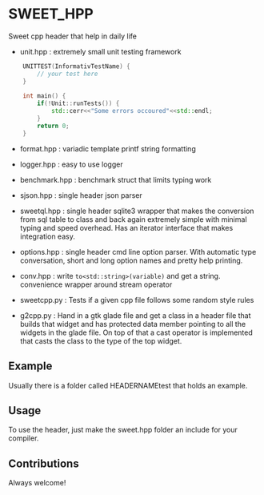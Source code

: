 SWEET_HPP
=========

Sweet cpp header that help in daily life

* unit.hpp : extremely small unit testing framework 

```C++
    UNITTEST(InformativTestName) {
    	// your test here
    }
    
    int main() {
    	if(!Unit::runTests()) {
    		std::cerr<<"Some errors occoured"<<std::endl;
    	}
    	return 0;
    }
```

* format.hpp : variadic template printf string formatting 

* logger.hpp : easy to use logger

* benchmark.hpp : benchmark struct that limits typing work

* sjson.hpp : single header json parser

* sweetql.hpp : single header sqlite3 wrapper that makes the conversion from sql table to class and back again extremely simple with minimal typing and speed overhead. Has an iterator interface that makes integration easy.

* options.hpp : single header cmd line option parser. With automatic type conversation, short and long option names and pretty help printing.

* conv.hpp : write `to<std::string>(variable)` and get a string. convenience wrapper around stream operator

* sweetcpp.py : Tests if a given cpp file follows some random style rules

* g2cpp.py : Hand in a gtk glade file and get a class in a header file that builds that widget and has protected data member pointing to all the widgets in the glade file. On top of that a cast operator is implemented that casts the class to the type of the top widget. 


Example
------
Usually there is a folder called HEADERNAMEtest that holds an example. 

Usage
-----
To use the header, just make the sweet.hpp folder an include for your compiler.

Contributions
--------
Always welcome!
